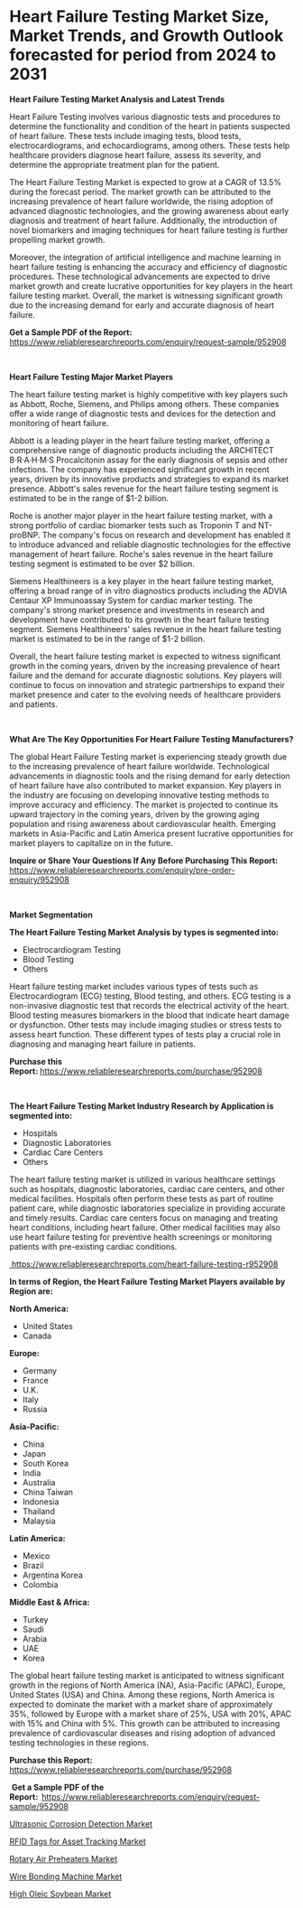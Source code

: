 <p><h1>Heart Failure Testing Market Size, Market Trends, and Growth Outlook forecasted for period from 2024 to 2031</h1></p><p><strong>Heart Failure Testing Market Analysis and Latest Trends</strong></p>
<p><p>Heart Failure Testing involves various diagnostic tests and procedures to determine the functionality and condition of the heart in patients suspected of heart failure. These tests include imaging tests, blood tests, electrocardiograms, and echocardiograms, among others. These tests help healthcare providers diagnose heart failure, assess its severity, and determine the appropriate treatment plan for the patient.</p><p>The Heart Failure Testing Market is expected to grow at a CAGR of 13.5% during the forecast period. The market growth can be attributed to the increasing prevalence of heart failure worldwide, the rising adoption of advanced diagnostic technologies, and the growing awareness about early diagnosis and treatment of heart failure. Additionally, the introduction of novel biomarkers and imaging techniques for heart failure testing is further propelling market growth.</p><p>Moreover, the integration of artificial intelligence and machine learning in heart failure testing is enhancing the accuracy and efficiency of diagnostic procedures. These technological advancements are expected to drive market growth and create lucrative opportunities for key players in the heart failure testing market. Overall, the market is witnessing significant growth due to the increasing demand for early and accurate diagnosis of heart failure.</p></p>
<p><strong>Get a Sample PDF of the Report:&nbsp;</strong> <a href="https://www.reliableresearchreports.com/enquiry/request-sample/952908">https://www.reliableresearchreports.com/enquiry/request-sample/952908</a></p>
<p>&nbsp;</p>
<p><strong>Heart Failure Testing Major Market Players</strong></p>
<p><p>The heart failure testing market is highly competitive with key players such as Abbott, Roche, Siemens, and Philips among others. These companies offer a wide range of diagnostic tests and devices for the detection and monitoring of heart failure.</p><p>Abbott is a leading player in the heart failure testing market, offering a comprehensive range of diagnostic products including the ARCHITECT B·R·A·H·M·S Procalcitonin assay for the early diagnosis of sepsis and other infections. The company has experienced significant growth in recent years, driven by its innovative products and strategies to expand its market presence. Abbott's sales revenue for the heart failure testing segment is estimated to be in the range of $1-2 billion.</p><p>Roche is another major player in the heart failure testing market, with a strong portfolio of cardiac biomarker tests such as Troponin T and NT-proBNP. The company's focus on research and development has enabled it to introduce advanced and reliable diagnostic technologies for the effective management of heart failure. Roche's sales revenue in the heart failure testing segment is estimated to be over $2 billion.</p><p>Siemens Healthineers is a key player in the heart failure testing market, offering a broad range of in vitro diagnostics products including the ADVIA Centaur XP Immunoassay System for cardiac marker testing. The company's strong market presence and investments in research and development have contributed to its growth in the heart failure testing segment. Siemens Healthineers' sales revenue in the heart failure testing market is estimated to be in the range of $1-2 billion.</p><p>Overall, the heart failure testing market is expected to witness significant growth in the coming years, driven by the increasing prevalence of heart failure and the demand for accurate diagnostic solutions. Key players will continue to focus on innovation and strategic partnerships to expand their market presence and cater to the evolving needs of healthcare providers and patients.</p></p>
<p>&nbsp;</p>
<p><strong>What Are The Key Opportunities For Heart Failure Testing Manufacturers?</strong></p>
<p><p>The global Heart Failure Testing market is experiencing steady growth due to the increasing prevalence of heart failure worldwide. Technological advancements in diagnostic tools and the rising demand for early detection of heart failure have also contributed to market expansion. Key players in the industry are focusing on developing innovative testing methods to improve accuracy and efficiency. The market is projected to continue its upward trajectory in the coming years, driven by the growing aging population and rising awareness about cardiovascular health. Emerging markets in Asia-Pacific and Latin America present lucrative opportunities for market players to capitalize on in the future.</p></p>
<p><strong>Inquire or Share Your Questions If Any Before Purchasing This Report:</strong> <a href="https://www.reliableresearchreports.com/enquiry/pre-order-enquiry/952908">https://www.reliableresearchreports.com/enquiry/pre-order-enquiry/952908</a></p>
<p>&nbsp;</p>
<p><strong>Market Segmentation</strong></p>
<p><strong>The Heart Failure Testing Market Analysis by types is segmented into:</strong></p>
<p><ul><li>Electrocardiogram Testing</li><li>Blood Testing</li><li>Others</li></ul></p>
<p><p>Heart failure testing market includes various types of tests such as Electrocardiogram (ECG) testing, Blood testing, and others. ECG testing is a non-invasive diagnostic test that records the electrical activity of the heart. Blood testing measures biomarkers in the blood that indicate heart damage or dysfunction. Other tests may include imaging studies or stress tests to assess heart function. These different types of tests play a crucial role in diagnosing and managing heart failure in patients.</p></p>
<p><strong>Purchase this Report:&nbsp;</strong><a href="https://www.reliableresearchreports.com/purchase/952908">https://www.reliableresearchreports.com/purchase/952908</a></p>
<p>&nbsp;</p>
<p><strong>The Heart Failure Testing Market Industry Research by Application is segmented into:</strong></p>
<p><ul><li>Hospitals</li><li>Diagnostic Laboratories</li><li>Cardiac Care Centers</li><li>Others</li></ul></p>
<p><p>The heart failure testing market is utilized in various healthcare settings such as hospitals, diagnostic laboratories, cardiac care centers, and other medical facilities. Hospitals often perform these tests as part of routine patient care, while diagnostic laboratories specialize in providing accurate and timely results. Cardiac care centers focus on managing and treating heart conditions, including heart failure. Other medical facilities may also use heart failure testing for preventive health screenings or monitoring patients with pre-existing cardiac conditions.</p></p>
<p><a href="https://www.reliableresearchreports.com/heart-failure-testing-r952908">&nbsp;https://www.reliableresearchreports.com/heart-failure-testing-r952908</a></p>
<p><strong>In terms of Region, the Heart Failure Testing Market Players available by Region are:</strong></p>
<p>
    <p> <strong> North America: </strong>
        <ul>
            <li>United States</li>
            <li>Canada</li>
        </ul>
        </p> 
    <p> <strong> Europe: </strong>
        <ul>
            <li>Germany</li>
            <li>France</li>
            <li>U.K.</li>
            <li>Italy</li>
            <li>Russia</li>
        </ul>
        </p> 
    <p> <strong> Asia-Pacific: </strong>
        <ul>
            <li>China</li>
            <li>Japan</li>
            <li>South Korea</li>
            <li>India</li>
            <li>Australia</li>
            <li>China Taiwan</li>
            <li>Indonesia</li>
            <li>Thailand</li>
            <li>Malaysia</li>
        </ul>
        </p> 
    <p> <strong> Latin America: </strong>
        <ul>
            <li>Mexico</li>
            <li>Brazil</li>
            <li>Argentina Korea</li>
            <li>Colombia</li>
        </ul>
        </p> 
    <p> <strong> Middle East & Africa: </strong>
        <ul>
            <li>Turkey</li>
            <li>Saudi</li>
            <li>Arabia</li>
            <li>UAE</li>
            <li>Korea</li>
        </ul>
    </p>
    </p>
<p><p>The global heart failure testing market is anticipated to witness significant growth in the regions of North America (NA), Asia-Pacific (APAC), Europe, United States (USA) and China. Among these regions, North America is expected to dominate the market with a market share of approximately 35%, followed by Europe with a market share of 25%, USA with 20%, APAC with 15% and China with 5%. This growth can be attributed to increasing prevalence of cardiovascular diseases and rising adoption of advanced testing technologies in these regions.</p></p>
<p><strong>Purchase this Report: </strong><a href="https://www.reliableresearchreports.com/purchase/952908">https://www.reliableresearchreports.com/purchase/952908</a></p>
<p>&nbsp;<strong>Get a Sample PDF of the Report:&nbsp;&nbsp;</strong><a href="https://www.reliableresearchreports.com/enquiry/request-sample/952908">https://www.reliableresearchreports.com/enquiry/request-sample/952908</a></p>
<p><strong></strong></p>
<p><p><a href="https://github.com/pizolina/Market-Research-Report-List-5/blob/main/ultrasonic-corrosion-detection-market.md">Ultrasonic Corrosion Detection Market</a></p><p><a href="https://github.com/tamvrosiya/Market-Research-Report-List-5/blob/main/rfid-tags-for-asset-tracking-market.md">RFID Tags for Asset Tracking Market</a></p><p><a href="https://medium.com/@fredyyunianto_89084/rotary-air-preheaters-market-report-by-product-type-drum-type-rotary-air-preheater-windshield-a4d75de1aa5a">Rotary Air Preheaters Market</a></p><p><a href="https://medium.com/@cukilcantik89/insights-into-wire-bonding-machine-market-share-and-competitive-landscape-for-period-from-2024-to-be765cc1c4fb">Wire Bonding Machine Market</a></p><p><a href="https://www.linkedin.com/pulse/high-oleic-soybean-market-segmentation-geographical-regions-tfeqf?trackingId=%2Bl5QArt2Sq%2BJ9j6ITksaxA%3D%3D">High Oleic Soybean Market</a></p></p>